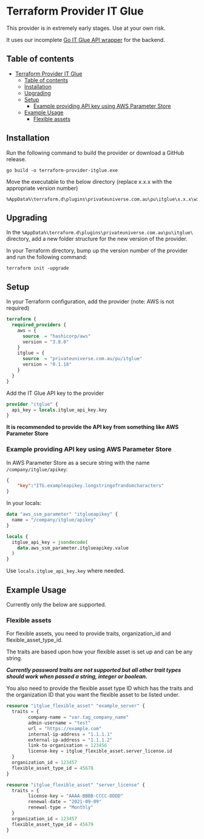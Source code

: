 # Terraform Provider IT Glue

This provider is in extremely early stages. Use at your own risk.

It uses our incomplete [Go IT Glue API wrapper](https://github.com/Private-Universe/itglue) for the backend.

## Table of contents

- [Terraform Provider IT Glue](#terraform-provider-it-glue)
  - [Table of contents](#table-of-contents)
  - [Installation](#installation)
  - [Upgrading](#upgrading)
  - [Setup](#setup)
    - [Example providing API key using AWS Parameter Store](#example-providing-api-key-using-aws-parameter-store)
  - [Example Usage](#example-usage)
    - [Flexible assets](#flexible-assets)

## Installation

Run the following command to build the provider or download a GitHub release.

```shell
go build -o terraform-provider-itglue.exe
```

Move the executable to the below directory (replace x.x.x with the appropriate version number)
```
%AppData%\terraform.d\plugins\privateuniverse.com.au\pu\itglue\x.x.x\windows_amd64\
```

## Upgrading

In the `%AppData%\terraform.d\plugins\privateuniverse.com.au\pu\itglue\` directory, add a new folder structure for the new version of the provider.

In your Terraform directory, bump up the version number of the provider and run the following command:

```shell
terraform init -upgrade
```

## Setup

In your Terraform configuration, add the provider (note: AWS is not required)
```terraform
terraform {
  required_providers {
    aws = {
      source  = "hashicorp/aws"
      version = "3.8.0"
    }
    itglue = {
      source  = "privateuniverse.com.au/pu/itglue"
      version = "0.1.18"
    }
  }
}
```

Add the IT Glue API key to the provider
```terraform
provider "itglue" {
  api_key = locals.itglue_api_key.key
}
```

**It is recommended to provide the API key from something like AWS Parameter Store**

### Example providing API key using AWS Parameter Store

In AWS Parameter Store as a secure string with the name `/company/itglue/apikey`:
```json
{
    "key":"ITG.exampleapikey.longstringofrandomcharacters"
}
```

In your locals:
```terraform
data "aws_ssm_parameter" "itglueapikey" {
  name = "/company/itglue/apikey"
}

locals {
  itglue_api_key = jsondecode(
    data.aws_ssm_parameter.itglueapikey.value
  )
}
```

Use `locals.itglue_api_key.key` where needed.

## Example Usage

Currently only the below are supported.

### Flexible assets

For flexible assets, you need to provide traits, organization_id and flexible_asset_type_id.

The traits are based upon how your flexible asset is set up and can be any string.

***Currently password traits are not supported but all other trait types should work when passed a string, integer or boolean.***

You also need to provide the flexible asset type ID which has the traits and the organization ID that you want the flexible asset to be listed under.

```terraform
resource "itglue_flexible_asset" "example_server" {
  traits = {
        company-name = "var.tag_company_name"
        admin-username = "test"
        url = "https://example.com"
        internal-ip-address = "1.1.1.1"
        external-ip-address = "1.1.1.2"
        link-to-organisation = 123456
        license-key = itglue_flexible_asset.server_license.id
  }
  organization_id = 123457
  flexible_asset_type_id = 45678
}

resource "itglue_flexible_asset" "server_license" {
  traits = {
        license-key = "AAAA-BBBB-CCCC-DDDD"
        renewal-date = "2021-09-09"
        renewal-type = "Monthly"
  }
  organization_id = 123457
  flexible_asset_type_id = 45679
}
```